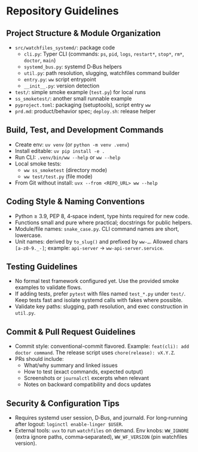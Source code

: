 # Repository Guidelines

## Project Structure & Module Organization
- `src/watchfiles_systemd/`: package code
  - `cli.py`: Typer CLI (commands: `ps`, `pid`, `logs`, `restart*`, `stop*`, `rm*`, `doctor`, `main`)
  - `systemd_bus.py`: systemd D‑Bus helpers
  - `util.py`: path resolution, slugging, watchfiles command builder
  - `entry.py`: `ww` script entrypoint
  - `__init__.py`: version detection
- `test/`: simple smoke example (`test.py`) for local runs
- `ss_smoketest/`: another small runnable example
- `pyproject.toml`: packaging (setuptools), script entry `ww`
- `prd.md`: product/behavior spec; `deploy.sh`: release helper

## Build, Test, and Development Commands
- Create env: `uv venv` (or `python -m venv .venv`)
- Install editable: `uv pip install -e .`
- Run CLI: `.venv/bin/ww --help` or `ww --help`
- Local smoke tests:
  - `ww ss_smoketest` (directory mode)
  - `ww test/test.py` (file mode)
- From Git without install: `uvx --from <REPO_URL> ww --help`

## Coding Style & Naming Conventions
- Python ≥ 3.9, PEP 8, 4‑space indent, type hints required for new code.
- Functions small and pure where practical; docstrings for public helpers.
- Module/file names: `snake_case.py`. CLI command names are short, lowercase.
- Unit names: derived by `to_slug()` and prefixed by `ww-…`. Allowed chars `[a-z0-9._-]`; example: `api-server` → `ww-api-server.service`.

## Testing Guidelines
- No formal test framework configured yet. Use the provided smoke examples to validate flows.
- If adding tests, prefer `pytest` with files named `test_*.py` under `test/`. Keep tests fast and isolate systemd calls with fakes where possible.
- Validate key paths: slugging, path resolution, and exec construction in `util.py`.

## Commit & Pull Request Guidelines
- Commit style: conventional-commit flavored. Example: `feat(cli): add doctor command`. The release script uses `chore(release): vX.Y.Z`.
- PRs should include:
  - What/why summary and linked issues
  - How to test (exact commands, expected output)
  - Screenshots or `journalctl` excerpts when relevant
  - Notes on backward compatibility and docs updates

## Security & Configuration Tips
- Requires systemd user session, D‑Bus, and journald. For long‑running after logout: `loginctl enable-linger $USER`.
- External tools: `uvx` to run `watchfiles` on demand. Env knobs: `WW_IGNORE` (extra ignore paths, comma‑separated), `WW_WF_VERSION` (pin watchfiles version).
